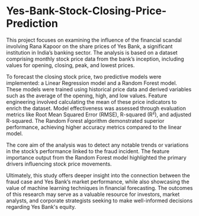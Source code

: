 # Yes-Bank-Stock-Closing-Price-Prediction
This project focuses on examining the influence of the financial scandal involving Rana Kapoor on the share prices of Yes Bank, a significant institution in India’s banking sector. The analysis is based on a dataset comprising monthly stock price data from the bank’s inception, including values for opening, closing, peak, and lowest prices.

To forecast the closing stock price, two predictive models were implemented: a Linear Regression model and a Random Forest model. These models were trained using historical price data and derived variables such as the average of the opening, high, and low values. Feature engineering involved calculating the mean of these price indicators to enrich the dataset. Model effectiveness was assessed through evaluation metrics like Root Mean Squared Error (RMSE), R-squared (R²), and adjusted R-squared. The Random Forest algorithm demonstrated superior performance, achieving higher accuracy metrics compared to the linear model.

The core aim of the analysis was to detect any notable trends or variations in the stock’s performance linked to the fraud incident. The feature importance output from the Random Forest model highlighted the primary drivers influencing stock price movements.

Ultimately, this study offers deeper insight into the connection between the fraud case and Yes Bank’s market performance, while also showcasing the value of machine learning techniques in financial forecasting. The outcomes of this research may serve as a valuable resource for investors, market analysts, and corporate strategists seeking to make well-informed decisions regarding Yes Bank's equity.



 
